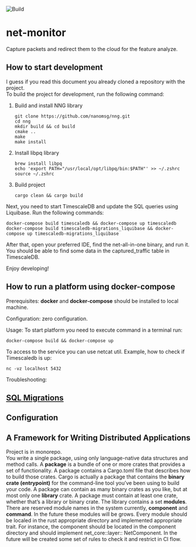 ![Build](https://github.com/net-stalker/net-monitor/actions/workflows/rust.yml/badge.svg?branch=develop)

# net-monitor

Capture packets and redirect them to the cloud for the feature analyze.

## How to start development

I guess if you read this document you already cloned a repository with the project.  
To build the project for development, run the following command:

1. Build and install NNG library  
    ```shell
    git clone https://github.com/nanomsg/nng.git  
    cd nng  
    mkdir build && cd build  
    cmake ..  
    make  
    make install  
    ```
2. Install libpq library
    ```shell
    brew install libpq
    echo 'export PATH="/usr/local/opt/libpq/bin:$PATH"' >> ~/.zshrc
    source ~/.zshrc
    ```
3. Build project
    ```shell
    cargo clean && cargo build
    ```

Next, you need to start TimescaleDB and update the SQL queries using Liquibase. Run the following
commands:

```shell
docker-compose build timescaledb && docker-compose up timescaledb
docker-compose build timescaledb-migrations_liquibase && docker-compose up timescaledb-migrations_liquibase
```

After that, open your preferred IDE, find the net-all-in-one binary, and run it. You should be able
to find some data in the captured_traffic table in TimescaleDB.

Enjoy developing!

## How to run a platform using docker-compose

Prerequisites: **docker** and **docker-compose** should be installed to local machine.

Configuration: zero configuration.

Usage: To start platform you need to execute command in a terminal
run: 
```shell
docker-compose build && docker-compose up
```

To access to the service you can use netcat util. Example, how to check if Timescaledb is up:

```shell
nc -vz localhost 5432
```

Troubleshooting:

## [SQL Migrations](net-timescale%2Fmigrations)

## Configuration

## A Framework for Writing Distributed Applications

Project is in monorepo.  
You write a single package, using only language-native data structures and method calls.
A **package** is a bundle of one or more crates that provides a set of functionality. A package
contains a Cargo.toml file that describes how to build those crates. Cargo is actually a package
that contains the **binary crate (entrypoint)** for the command-line tool you’ve been using to build
your code. A package can contain as many binary crates as you like, but at most only one **library**
crate. A package must contain at least one crate, whether that’s a library or binary crate. The
library contains a set **modules**. There are reserved module names in the system currently,
**component** and **command**. In the future these modules will be grows. Every module should
be localed in the rust appropriate directory and implemented appropriate trait. For instance, the
component should be located in the component directory and should implement net_core::layer::
NetComponent. In the future will be created some set of rules to check it and restrict in CI flow.
